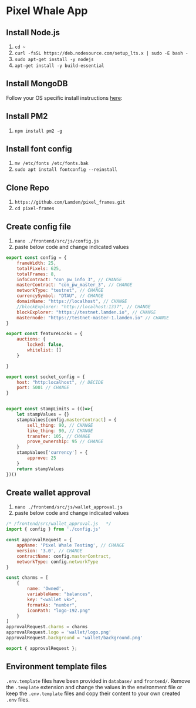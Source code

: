 # Pixel Whale App

## Install Node.js
1. `cd ~`
2. `curl -fsSL https://deb.nodesource.com/setup_lts.x | sudo -E bash -`
3. `sudo apt-get install -y nodejs`
4. `apt-get install -y build-essential`

## Install MongoDB
Follow your OS specific install instructions [here](https://docs.mongodb.com/manual/tutorial/install-mongodb-on-ubuntu):

## Install PM2
1. `npm install pm2 -g`

## Install font config
1. `mv /etc/fonts /etc/fonts.bak`
2. `sudo apt install fontconfig --reinstall`

## Clone Repo
1. `https://github.com/Lamden/pixel_frames.git`
2. `cd pixel-frames`

## Create config file
1. `nano ./frontend/src/js/config.js`
2. paste below code and change indicated values
```javascript
export const config = {
    frameWidth: 25,
    totalPixels: 625,
    totalFrames: 8,
    infoContract: "con_pw_info_3", // CHANGE
    masterContract: "con_pw_master_3", // CHANGE
    networkType: "testnet", // CHANGE
    currencySymbol: "DTAU", // CHANGE
    domainName: "https://localhost", // CHANGE
    //blockExplorer: "http://localhost:1337", // CHANGE
    blockExplorer: "https://testnet.lamden.io", // CHANGE
    masternode: "https://testnet-master-1.lamden.io" // CHANGE
}

export const featureLocks = {
    auctions: {
        locked: false,
        whitelist: []
    }

}

export const socket_config = {
    host: "http:localhost", // DECIDE
    port: 5001 // CHANGE
}


export const stampLimits = (()=>{
    let stampValues = {}
    stampValues[config.masterContract] = {
        sell_thing: 90, // CHANGE
        like_thing: 90, // CHANGE
        transfer: 105, // CHANGE
        prove_ownership: 95 // CHANGE
    }
    stampValues['currency'] = {
        approve: 25
    }
    return stampValues
})()

```

## Create wallet approval
1. `nano ./frontend/src/js/wallet_approval.js`
2. paste below code and change indicated values
```javascript
/* /frontend/src/wallet_approval.js   */
import { config } from './config.js'

const approvalRequest = {
    appName: 'Pixel Whale Testing', // CHANGE
    version: '3.0', // CHANGE
    contractName: config.masterContract, 
    networkType: config.networkType
}

const charms = [
    {
        name: 'Owned', 
        variableName: "balances",
        key: "<wallet vk>",
        formatAs: "number",
        iconPath: "logo-192.png" 
    }
]
approvalRequest.charms = charms
approvalRequest.logo = 'wallet/logo.png'
approvalRequest.background = 'wallet/background.png'

export { approvalRequest };
```

## Environment template files
`.env.template` files have been provided in `database/` and `frontend/`. Remove the `.template` extension and change the values in the environment file or keep the `.env.template` files and copy their content to your own created `.env` files.